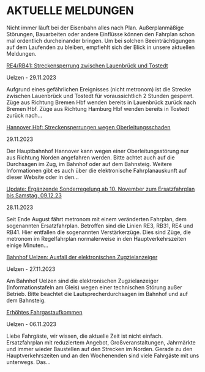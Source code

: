 AKTUELLE MELDUNGEN
==========

Nicht immer läuft bei der Eisenbahn alles nach Plan. Außerplanmäßige Störungen, Bauarbeiten oder andere Einflüsse können den Fahrplan schon mal ordentlich durcheinander bringen. Um bei solchen Beeinträchtigungen auf dem Laufenden zu bleiben, empfiehlt sich der Blick in unsere aktuellen Meldungen.

[RE4/RB41: Streckensperrung zwischen Lauenbrück und Tostedt](https://www.der-metronom.de/aktuell/re4-rb41-streckensperrung-zwischen-lauenbrueck-und-tostedt/)

 Uelzen - 29.11.2023

Aufgrund eines gefährlichen Ereignisses (nicht metronom) ist die Strecke zwischen Lauenbrück und Tostedt für voraussichtlich 2 Stunden gesperrt. Züge aus Richtung Bremen Hbf wenden bereits in Lauenbrück zurück nach Bremen Hbf. Züge aus Richtung Hamburg Hbf wenden bereits in Tostedt zurück nach...

[Hannover Hbf: Streckensperrungen wegen Oberleitungsschaden](https://www.der-metronom.de/aktuell/hannover-hbf-streckensperrungen-wegen-oberleitungsschaden/)

 29.11.2023

Der Hauptbahnhof Hannover kann wegen einer Oberleitungsstörung nur aus Richtung Norden angefahren werden.
Bitte achtet auch auf die Durchsagen im Zug, im Bahnhof oder auf dem Bahnsteig. Weitere Informationen gibt es auch über die elektronische Fahrplanauskunft auf dieser Website oder in den...

[Update: Ergänzende Sonderregelung ab 10. November zum Ersatzfahrplan bis Samstag, 09.12.23](https://www.der-metronom.de/aktuell/ersatzfahrplan/)

 28.11.2023

Seit Ende August fährt metronom mit einem veränderten Fahrplan, dem sogenannten Ersatzfahrplan. Betroffen sind die Linien RE3, RB31, RE4 und RB41. Hier entfallen die sogenannten Verstärkerzüge. Dies sind Züge, die metronom im Regelfahrplan normalerweise in den Hauptverkehrszeiten einige Minuten...

[Bahnhof Uelzen: Ausfall der elektronischen Zugzielanzeiger](https://www.der-metronom.de/aktuell/bahnhof-uelzen-ausfall-der-elektronischen-zugzielanzeiger/)

 Uelzen - 27.11.2023

Am Bahnhof Uelzen sind die elektronischen Zugzielanzeiger (Informationstafeln am Gleis) wegen einer technischen Störung außer Betrieb. Bitte beachtet die Lautsprecherdurchsagen im Bahnhof und auf dem Bahnsteig.

[Erhöhtes Fahrgastaufkommen](https://www.der-metronom.de/aktuell/hohes-fahrgastaufkommen/)

 Uelzen - 06.11.2023

Liebe Fahrgäste,
wir wissen, die aktuelle Zeit ist nicht einfach. Ersatzfahrplan mit reduziertem Angebot, Großveranstaltungen, Jahrmärkte und immer wieder Baustellen auf den Strecken im Norden. Gerade zu den Hauptverkehrszeiten und an den Wochenenden sind viele Fahrgäste mit uns unterwegs. Das...
